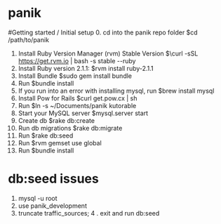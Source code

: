 panik
=====

#Getting started / Initial setup
0. cd into the panik repo folder $cd /path/to/panik
1. Install Ruby Version Manager (rvm) Stable Version $\curl -sSL https://get.rvm.io | bash -s stable --ruby
2. Install Ruby version 2.1.1: $rvm install ruby-2.1.1
3. Install Bundle $sudo gem install bundle
4. Run $bundle install
5. If you run into an error with installing mysql, run $brew install mysql
6. Install Pow for Rails $curl get.pow.cx | sh
7. Run $ln -s ~/Documents/panik kutorable
8. Start your MySQL server $mysql.server start
9. Create db $rake db:create
10. Run db migrations $rake db:migrate
11. Run $rake db:seed
12. Run $rvm gemset use global
13. Run $bundle install

db:seed issues
==========

1. mysql -u root
2. use panik_development
3. truncate traffic_sources;
4 . exit and run db:seed
